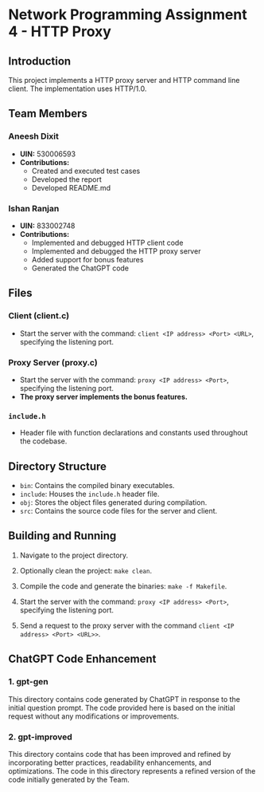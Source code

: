 # Network Programming Assignment 4 - HTTP Proxy

## Introduction

This project implements a HTTP proxy server and HTTP command line client. The implementation uses HTTP/1.0.

## Team Members

### Aneesh Dixit
- **UIN:** 530006593 
- **Contributions:**  
  - Created and executed test cases
  - Developed the report
  - Developed README.md
      
### Ishan Ranjan
- **UIN:** 833002748
- **Contributions:**
  - Implemented and debugged HTTP client code
  - Implemented and debugged the HTTP proxy server
  - Added support for bonus features
  - Generated the ChatGPT code 

## Files

### Client (client.c)

- Start the server with the command: `client <IP address> <Port> <URL>`, specifying the listening port.

### Proxy Server (proxy.c)

- Start the server with the command: `proxy <IP address> <Port>`, specifying the listening port.
- **The proxy server implements the bonus features.**

### `include.h`

- Header file with function declarations and constants used throughout the codebase.

## Directory Structure

- `bin`: Contains the compiled binary executables.
- `include`: Houses the `include.h` header file.
- `obj`: Stores the object files generated during compilation.
- `src`: Contains the source code files for the server and client.

## Building and Running

1. Navigate to the project directory.

2. Optionally clean the project: `make clean`.

3. Compile the code and generate the binaries: `make -f Makefile`.

4. Start the server with the command: `proxy <IP address> <Port>`, specifying the listening port.

5. Send a request to the proxy server with the command `client <IP address> <Port> <URL>>`.

## ChatGPT Code Enhancement

### 1. gpt-gen

This directory contains code generated by ChatGPT in response to the initial question prompt. The code provided here is based on the initial request without any modifications or improvements.

### 2. gpt-improved

This directory contains code that has been improved and refined by incorporating better practices, readability enhancements, and optimizations. The code in this directory represents a refined version of the code initially generated by the Team.
